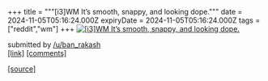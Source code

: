 +++
title = """[i3]WM It’s smooth, snappy, and looking dope."""
date = 2024-11-05T05:16:24.000Z
expiryDate = 2024-11-05T05:16:24.000Z
tags = ["reddit","wm"]
+++
[![[i3]WM It’s smooth, snappy, and looking dope.](https://b.thumbs.redditmedia.com/exZ5AlKL6go2wanxjNcS8boWcaBE79Da0qttEMNLt5o.jpg "[i3]WM It’s smooth, snappy, and looking dope.")](https://www.reddit.com/r/unixporn/comments/1gjzedp/i3wm_its_smooth_snappy_and_looking_dope/)

submitted by [/u/ban\_rakash](https://www.reddit.com/user/ban_rakash)  
[\[link\]](https://www.reddit.com/gallery/1gjzedp) [\[comments\]](https://www.reddit.com/r/unixporn/comments/1gjzedp/i3wm_its_smooth_snappy_and_looking_dope/)

[[source]](https://www.reddit.com/r/unixporn/comments/1gjzedp/i3wm_its_smooth_snappy_and_looking_dope/)
